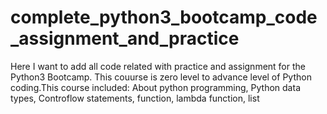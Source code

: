 # complete_python3_bootcamp_code_assignment_and_practice
Here I want to add all code related with practice and assignment for the Python3 Bootcamp. This couurse is zero level to advance level of Python coding.This course included: About python programming, Python data types, Controflow statements, function, lambda function, list
